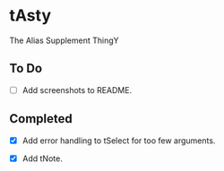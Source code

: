 # tAsty

The Alias Supplement ThingY

## To Do

- [ ] Add screenshots to README.

## Completed

- [x] Add error handling to tSelect for too few arguments.

- [x] Add tNote.
